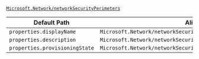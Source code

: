 [`Microsoft.Network/networkSecurityPerimeters`](https://docs.microsoft.com/en-us/azure/templates/microsoft.network/networksecurityperimeters)

| Default Path | Alias |
|---|---|
| `properties.displayName` | `Microsoft.Network/networkSecurityPerimeters/displayName` |
| `properties.description` | `Microsoft.Network/networkSecurityPerimeters/description` |
| `properties.provisioningState` | `Microsoft.Network/networkSecurityPerimeters/provisioningState` |

